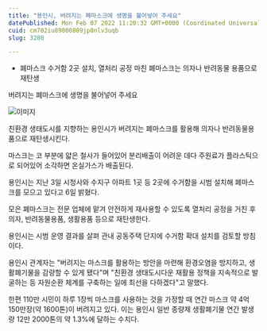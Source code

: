 ```yaml
---
title: "용인시, 버려지는 폐마스크에 생명을 불어넣어 주세요"
datePublished: Mon Feb 07 2022 11:20:32 GMT+0000 (Coordinated Universal Time)
cuid: cm702iu89000809jp8nlv3uqb
slug: 3280

---
```



- 폐마스크 수거함 2곳 설치, 열처리 공정 마친 폐마스크는 의자나 반려동물 용품으로 재탄생

버려지는 폐마스크에 생명을 불어넣어 주세요

![이미지](https://cdn.hashnode.com/res/hashnode/image/upload/v1739253323580/286ce904-00fa-426b-beb7-7c93ab980ad6.jpeg)

친환경 생태도시를 지향하는 용인시가 버려지는 폐마스크를 활용해 의자나 반려동물용품으로 재탄생시킨다.

마스크는 코 부분에 얇은 철사가 들어있어 분리배출이 어려운 데다 주원료가 플라스틱으로 되어있어 소각하면 온실가스가 배출된다.

용인시는 지난 3일 시청사와 수지구 아파트 1곳 등 2곳에 수거함을 시범 설치해 폐마스크를 모으고 있다고 6일 밝혔다.

모은 폐마스크는 전문 업체에 맡겨 안전하게 재사용할 수 있도록 열처리 공정을 거친 후 의자, 반려동물용품, 생활용품 등으로 재탄생한다.

용인시는 시범 운영 결과를 살펴 관내 공동주택 단지에 수거함 확대 설치를 검토할 방침이다.

용인시 관계자는 "버려지는 마스크를 활용하는 방안을 마련해 환경오염을 방지하고, 생활폐기물을 감량할 수 있게 됐다"며 "친환경 생태도시다운 재활용 정책을 지속적으로 발굴하는 등 자원순환 체계를 구축하는 일에 최선을 다하겠다"고 말했다.

한편 110만 시민이 하루 1장씩 마스크를 사용하는 것을 가정할 때 연간 마스크 약 4억 150만장(약 1600톤)이 버려지고 있다. 이는 용인시 일반 종량제 생활폐기물 연간 발생량 12만 2000톤의 약 1.3%에 달하는 수치다.